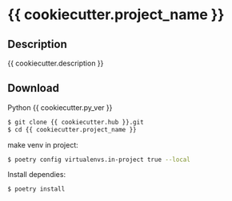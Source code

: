 # {{ cookiecutter.project_name }}

## Description

{{ cookiecutter.description }}

## Download

Python {{ cookiecutter.py_ver }}

```bash
$ git clone {{ cookiecutter.hub }}.git
$ cd {{ cookiecutter.project_name }}
```
make venv in project:
```bash
$ poetry config virtualenvs.in-project true --local
```

Install dependies:
```bash
$ poetry install
```
